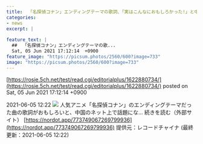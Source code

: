 ```yaml
---
title:  「名探偵コナン」エンディングテーマの歌詞、「実はこんなにおもしろかった!」と中国ネットで話題に  
categories:
- news
excerpt: |
  
feature_text: |
  ##  「名探偵コナン」エンディングテーマの歌...
  Sat, 05 Jun 2021 17:12:14  +0900
feature_image: "https://picsum.photos/2560/600?image=733"
image: "https://picsum.photos/2560/600?image=733"
---
```


[https://rosie.5ch.net/test/read.cgi/editorialplus/1622880734/](https://rosie.5ch.net/test/read.cgi/editorialplus/1622880734/)
posted on Sat, 05 Jun 2021 17:12:14  +0900

<!--more-->

2021-06-05 12:22 ![](https://contents.oricon.co.jp/upimg/article/3/1537/1537056/detail/img400/d4248527ba36857ff054f305e623b7a2a271b91e6cc941e8093a9b14cb660f2e.jpg) 人気アニメ「名探偵コナン」のエンディングテーマだった曲の歌詞がおもしろいと、中国のネット上で話題にな... 続きを読む（外部サイト） [https://nordot.app/773749067269799936](https://nordot.app/773749067269799936) 提供元：レコードチャイナ (最終更新：2021-06-05 12:22)
